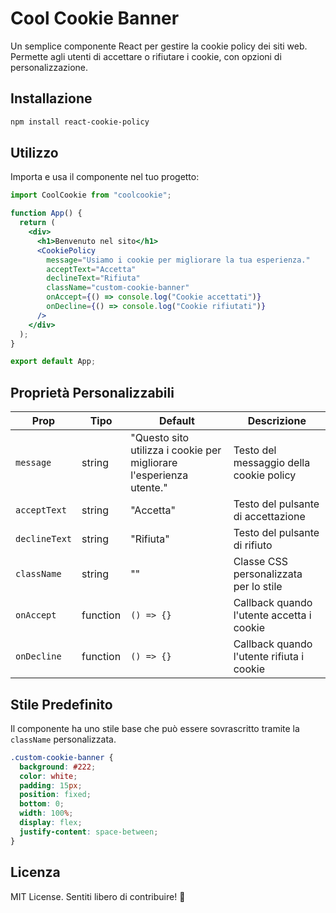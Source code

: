 # Cool Cookie Banner

Un semplice componente React per gestire la cookie policy dei siti web. Permette agli utenti di accettare o rifiutare i cookie, con opzioni di personalizzazione.

## Installazione

```sh
npm install react-cookie-policy
```

## Utilizzo

Importa e usa il componente nel tuo progetto:

```jsx
import CoolCookie from "coolcookie";

function App() {
  return (
    <div>
      <h1>Benvenuto nel sito</h1>
      <CookiePolicy
        message="Usiamo i cookie per migliorare la tua esperienza."
        acceptText="Accetta"
        declineText="Rifiuta"
        className="custom-cookie-banner"
        onAccept={() => console.log("Cookie accettati")}
        onDecline={() => console.log("Cookie rifiutati")}
      />
    </div>
  );
}

export default App;
```

## Proprietà Personalizzabili

| Prop         | Tipo     | Default | Descrizione |
|-------------|---------|---------|-------------|
| `message`   | string  | "Questo sito utilizza i cookie per migliorare l'esperienza utente." | Testo del messaggio della cookie policy |
| `acceptText` | string  | "Accetta" | Testo del pulsante di accettazione |
| `declineText` | string  | "Rifiuta" | Testo del pulsante di rifiuto |
| `className`  | string  | "" | Classe CSS personalizzata per lo stile |
| `onAccept`  | function | `() => {}` | Callback quando l'utente accetta i cookie |
| `onDecline`  | function | `() => {}` | Callback quando l'utente rifiuta i cookie |

## Stile Predefinito

Il componente ha uno stile base che può essere sovrascritto tramite la `className` personalizzata.

```css
.custom-cookie-banner {
  background: #222;
  color: white;
  padding: 15px;
  position: fixed;
  bottom: 0;
  width: 100%;
  display: flex;
  justify-content: space-between;
}
```

## Licenza

MIT License. Sentiti libero di contribuire! 🚀


